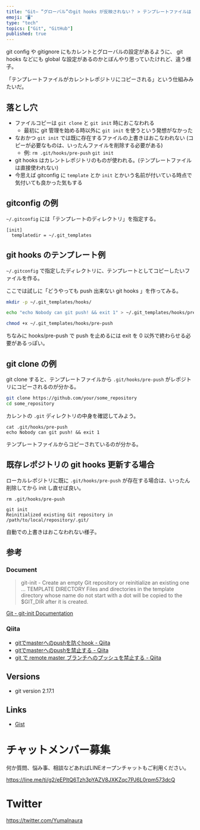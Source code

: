 ```yaml
---
title: "Git— ”グローバル”のgit hooks が反映されない？ > テンプレートファイルは git init / git clone 時にコ"
emoji: "🖥"
type: "tech"
topics: ["Git", "GitHub"]
published: true
---
```


git config や gitignore にもカレントとグローバルの設定があるように、
git hooks などにも global な設定があるのかとぼんやり思っていたけれど、違う様子。

「テンプレートファイルがカレントレポジトリにコピーされる」という仕組みみたいだ。

## 落とし穴

- ファイルコピーは `git clone` と `git init` 時におこなわれる
  - 最初に git 管理を始める時以外に `git init` を使うという発想がなかった
- なおかつ `git init` では既に存在するファイルの上書きはおこなわれない (コピーが必要なものは、いったんファイルを削除する必要がある)
  - 例: `rm .git/hooks/pre-push`  `git init`
- git hooks はカレントレポジトリのものが使われる。(テンプレートファイルは直接使われない)
- 今思えば gitconfig に `template` とか `init` とかいう名前が付いている時点で気付いても良かった気もする


## gitconfig の例

`~/.gitconfig` には「テンプレートのディレクトリ」を指定する。

```
[init]
  templatedir = ~/.git_templates
```

## git hooks のテンプレート例

`~/.gitconfig` で指定したディレクトリに、テンプレートとしてコピーしたいファイルを作る。

ここでは試しに「どうやっても push 出来ない git hooks 」を作ってみる。

```sh
mkdir -p ~/.git_templates/hooks/

echo "echo Nobody can git push! && exit 1" > ~/.git_templates/hooks/pre-push

chmod +x ~/.git_templates/hooks/pre-push
```

ちなみに hooks/pre-push で push を止めるには exit を 0 以外で終わらせる必要があるっぽい。

## git clone の例

git clone すると、テンプレートファイルから `.git/hooks/pre-push` がレポジトリにコピーされるのが分かる。

```sh
git clone https://github.com/your/some_repository
cd some_repository
```

カレントの `.git` ディレクトリの中身を確認してみよう。

```
cat .git/hooks/pre-push
echo Nobody can git push! && exit 1
```

テンプレートファイルからコピーされているのが分かる。

## 既存レポジトリの git hooks 更新する場合

ローカルレポジトリに既に `.git/hooks/pre-push` が存在する場合は、いったん削除してから init し直せば良い。

```
rm .git/hooks/pre-push
```

```
git init
Reinitialized existing Git repository in /path/to/local/repository/.git/
```

自動での上書きはおこなわれない様子。

## 参考

### Document

>git-init - Create an empty Git repository or reinitialize an existing one
>...
>TEMPLATE DIRECTORY
>Files and directories in the template directory whose name do not start with a dot will be copied to the $GIT_DIR after it is created.

[Git - git-init Documentation](https://git-scm.com/docs/git-init)

### Qiita

- [gitでmasterへのpushを防ぐhook - Qiita](https://qiita.com/tmsanrinsha/items/e7f4d4b3ce615e32997a)
- [gitでmasterへのpushを禁止する - Qiita](https://qiita.com/ryoichi-u/items/7b20f9af6fc247a3fa99)
- [git で remote master ブランチへのプッシュを禁止する - Qiita](https://qiita.com/january108/items/05ab9e2f1d713f6efae3)

## Versions

- git version 2.17.1

## Links

- [Gist](https://gist.github.com/YumaInaura/8b482ee687832f7515f2a48db1c55130)








<!-- Update From Qiita API -->

# チャットメンバー募集


何か質問、悩み事、相談などあればLINEオープンチャットもご利用ください。

https://line.me/ti/g2/eEPltQ6Tzh3pYAZV8JXKZqc7PJ6L0rpm573dcQ





# Twitter


https://twitter.com/YumaInaura


<!-- Update From Qiita API -->


